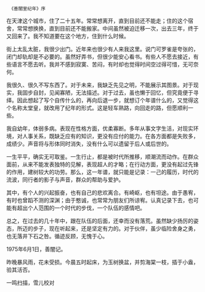      《善闇室纪年》序 

  在天津这个城市，住了二十五年。常常想离开，直到目前还不能走；住的这个宿舍，常常想换换，直到目前还不能搬家。中间虽然被迫迁移一次，出去三年，终于又回来了。我不知道要在这个地方，住到什么时候。 

  街上太乱太脏，我很少出门。近年来也很少有人来我这里。说门可罗雀是夸张的，闭门却轨却是不必要的。虽然好弄书，但很少能安心看书。有些人不愿去接近，有些语言不愿去听。我并不感到寂寞、苦闷，有时却也觉得时间空过得可惜，无可奈何。 

  我很久、很久不写东西了。对于未来，我缺乏先见之明，不能展示其图景。对于现实，我固步自封，见闻寡陋，无法描述。对于过去，虽也懒于回忆，但究竟便于寻绎。因此想起了写个自传什么的，再向后退一步，就想订个年谱什么的，又觉得这个名称太堂皇，就改用了纪年的形式。这是轻车熟路，向回走的路，但愿顺利一些。 

  我自幼年，体弱多病。表现在性格方面，优柔寡断。多年从事文字生活，对现实环境，对人事关系，既缺乏应有的知识，更没有应付的能力。在各方面都是失败多，成绩少。声音将与形体同时消失，没有什么可以遗留于后人或后世的。 

  一生平平，确实无可取鉴。一生行止，都是被时代所推移，顺潮流而动作。在群众面前，从来不能发表独特的见解，表现超人的才略；在行动方面，更没有起过先锋的作用，建树较大的功劳。那么，这一年谱，就只能是记录：一己的履历，时代的流波，同行者的影子与声音，群众的帮助与爱护。 

  其中，有个人的兴起振奋，也有自己的悲欢离合。有崎岖，也有坦途。由于愚宥，有时也曾蹈不测的深渊；由于憨诚，也常常为朋友们所谅宥。认真记录下去，也可能有超出个人范围的一个时代的步伐，一个队伍的感情吧。 

  总之，在过去的几十年中，跟在队伍的后面，还幸而没有落荒。虽然缺少扬厉的姿态，所迈的步子，现在听起来，还是坚定有力的。对于伙伴，虽少临险舍身之勇，也无落井下石之咎。循迹反顾，无愧于心。 

  1975年6月1日，善闇记。 

  昨晚暴风雨，花未受损。今晨五时起床，为玉树换盆，并剪海棠一枝，插于小盎，验其活否。 

  一鸣扫描，雪儿校对 

